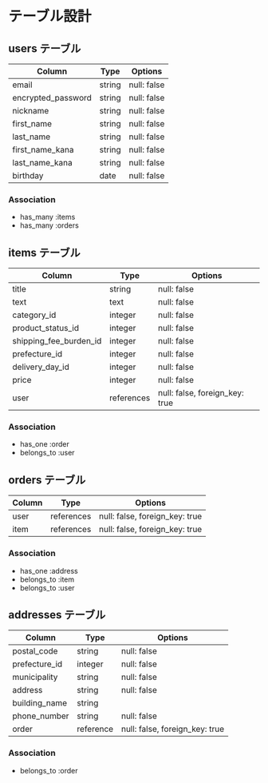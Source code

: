 # テーブル設計

## users テーブル

| Column               | Type   | Options      |
| -------------------- | ------ | ------------ |
| email                | string | null: false  |
| encrypted_password   | string | null: false  |
| nickname             | string | null: false  |
| first_name           | string | null: false  |
| last_name            | string | null: false  |
| first_name_kana      | string | null: false  |
| last_name_kana       | string | null: false  |
| birthday             | date   | null: false  |

### Association

- has_many :items
- has_many :orders


## items テーブル

| Column                 | Type       | Options                        |
| ---------------------- | ---------- | ------------------------------ |
| title                  | string     | null: false                    |
| text                   | text       | null: false                    |
| category_id            | integer    | null: false                    |
| product_status_id      | integer    | null: false                    |
| shipping_fee_burden_id | integer    | null: false                    |
| prefecture_id          | integer    | null: false                    |
| delivery_day_id        | integer    | null: false                    |
| price                  | integer    | null: false                    |
| user                   | references | null: false, foreign_key: true |

### Association

- has_one :order
- belongs_to :user 


## orders テーブル

| Column    | Type       | Options                        |
| --------- | ---------- | ------------------------------ |
| user      | references | null: false, foreign_key: true |
| item      | references | null: false, foreign_key: true |

### Association

- has_one :address
- belongs_to :item 
- belongs_to :user 


## addresses テーブル

| Column               | Type      | Options                        |
| -------------------- | --------- | ------------------------------ |
| postal_code          | string    | null: false                    |
| prefecture_id        | integer   | null: false                    |
| municipality         | string    | null: false                    |
| address              | string    | null: false                    |
| building_name        | string    |                                |
| phone_number         | string    | null: false                    |
| order                | reference | null: false, foreign_key: true |


### Association

- belongs_to :order 






<!-- # README

This README would normally document whatever steps are necessary to get the
application up and running.
Things you may want to cover:

* Ruby version

* System dependencies

* Configuration

* Database creation

* Database initialization

* How to run the test suite

* Services (job queues, cache servers, search engines, etc.)

* Deployment instructions

* ... -->
